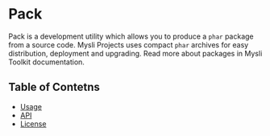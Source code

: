 # Pack

Pack is a development utility which allows you to produce a `phar` package
from a source code. Mysli Projects uses compact `phar` archives for easy
distribution, deployment and upgrading. Read more about packages in Mysli
Toolkit documentation.

## Table of Contetns

- [Usage](usage.md)
- [API](api.md)
- [License](license.md)
